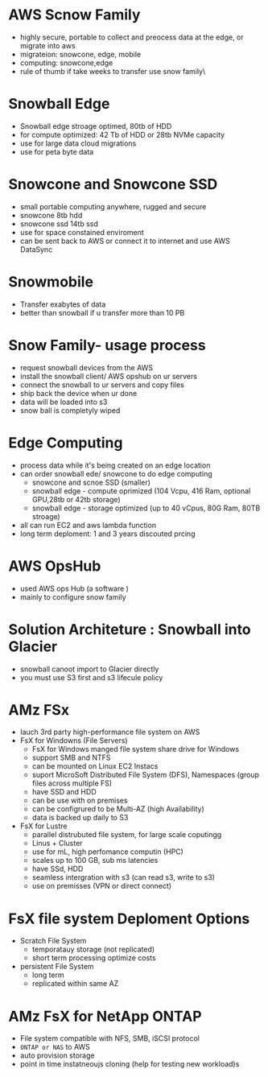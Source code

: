 # AWS Scnow Family
 - highly secure, portable to collect and preocess data at the edge, or migrate into aws
 - migrateion: snowcone, edge, mobile
 - computing: snowcone,edge
 - rule of thumb if take weeks to transfer use snow family\
# Snowball Edge
 - Snowball edge stroage optimed, 80tb of HDD
 - for compute optimized: 42 Tb of HDD or 28tb NVMe capacity
 - use for large data cloud migrations
 - use for peta byte data
# Snowcone and Snowcone SSD
 - small portable computing anywhere, rugged and secure
 - snowcone 8tb hdd
 - snowcone ssd 14tb ssd
 - use for space constained enviroment
 - can be sent back to AWS or connect it to internet and use AWS DataSync
# Snowmobile
 - Transfer exabytes of data
 - better than snowball if u transfer more than 10 PB
# Snow Family- usage process
 - request snowball devices from the AWS
 - install the snowball client/ AWS opshub on ur servers
 - connect the snowball to ur servers and copy files
 - ship back the device when ur done
 - data will be loaded into s3
 - snow ball is completyly wiped
# Edge Computing
 - process data while it's being created on an edge location
 - can order snowball ede/ snowcone to do edge computing
   - snowcone and scnoe SSD (smaller)
   - snowball edge - compute oprimized (104 Vcpu, 416 Ram, optional GPU,28tb or 42tb storage)
   - snowball edge - storage optimized (up to 40 vCpus, 80G Ram, 80TB stroage)
 - all can run EC2 and aws lambda function
 - long term deploment: 1 and 3 years discouted prcing
# AWS OpsHub
 - used AWS ops Hub  (a software )
 - mainly to configure snow family
# Solution Architeture : Snowball into Glacier
 - snowball canoot import to Glacier directly
 - you must use S3 first and s3 lifecule policy
# AMz FSx
 - lauch 3rd party high-performance file system on AWS
 - FsX for Windowns (File Servers)
     - FsX for Windows manged file system share drive for Windows
     - support SMB and NTFS
     - can be mounted on Linux EC2 Instacs
     - suport MicroSoft Distributed File System (DFS), Namespaces (group files across multiple FS)
     - have SSD and HDD
     - can be use with on premises
     - can be configrured to be Multi-AZ (high Availability)
     - data is backed up daily to S3
 - FsX for Lustre
   - parallel distrubuted file system, for large scale coputingg
   - Linus + Cluster
   - use for mL, high perfomance computin  (HPC)
   - scales up to 100 GB, sub ms latencies
   - have SSd, HDD
   - seamless intergration with s3 (can read s3, write to s3)
   - use on premisses (VPN or direct connect)
# FsX file system Deploment Options
  - Scratch File System
     - temporatauy storage (not replicated)
     - short term processing optimize costs
  - persistent File System
     - long term
     - replicated within same AZ
# AMz FsX for NetApp ONTAP
 - File system compatible with NFS, SMB, iSCSI protocol
 - `ONTAP or NAS` to AWS
 - auto provision storage
 - point in time instatneoujs cloning (help for testing new workload)s
